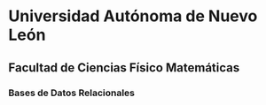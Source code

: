 # Universidad Autónoma de Nuevo León

## Facultad de Ciencias Físico Matemáticas

### Bases de Datos Relacionales

